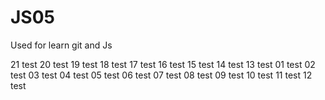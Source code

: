 # JS05


Used for learn git and Js











21 test
20 test
19 test
18 test
17 test
16 test
15 test
14 test
13 test
01 test
02 test
03 test
04 test
05 test
06 test
07 test
08 test
09 test
10 test
11 test
12 test













































































































































